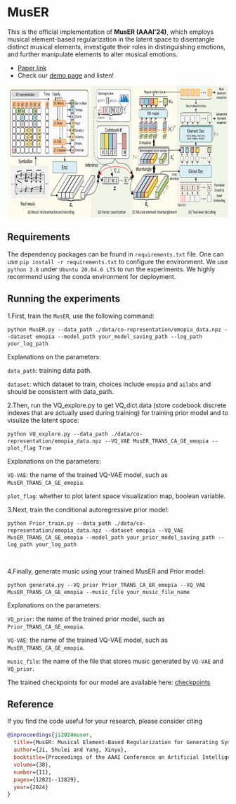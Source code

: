 # MusER
This is the official implementation of **MusER (AAAI'24)**, which employs musical element-based regularization in the latent space to disentangle distinct musical elements, investigate their roles in distinguishing emotions, and further manipulate elements to alter musical emotions.
- [Paper link](https://arxiv.org/abs/2312.10307)
- Check our [demo page](https://tayjsl97.github.io/demos/aaai) and listen!<br>

<img src="img/MusER.png" width="770" height="300" alt="model"/>

## Requirements
The dependency packages can be found in `requirements.txt` file. One can use `pip install -r requirements.txt` to configure the environment. We use `python 3.8` under `Ubuntu 20.04.6 LTS` to run the experiments. We highly recommend using the conda environment for deployment.

## Running the experiments
1.First, train the `MusER`, use the following command:
```{sh}
python MusER.py --data_path ./data/co-representation/emopia_data.npz --dataset emopia --model_path your_model_saving_path --log_path your_log_path 
```
Explanations on the parameters:

`data_path`: training data path.

`dataset`: which dataset to train, choices include `emopia` and `ailabs` and should be consistent with data_path.
<br>

2.Then, run the VQ_explore.py to get VQ_dict.data (store codebook discrete indexes that are actually used during training) for training prior model and to visulize the latent space:
```{sh}
python VQ_explore.py --data_path ./data/co-representation/emopia_data.npz --VQ_VAE MusER_TRANS_CA_GE_emopia --plot_flag True 
```
Explanations on the parameters:

`VQ-VAE`: the name of the trained VQ-VAE model, such as `MusER_TRANS_CA_GE_emopia`.

`plot_flag`: whether to plot latent space visualization map, boolean variable.
<br>

3.Next, train the conditional autoregressive prior model:
```{sh}
python Prior_train.py --data_path ./data/co-representation/emopia_data.npz --dataset emopia --VQ_VAE MusER_TRANS_CA_GE_emopia --model_path your_prior_model_saving_path --log_path your_log_path 
```
<br>

4.Finally, generate music using your trained MusER and Prior model:
```{sh}
python generate.py --VQ_prior Prior_TRANS_CA_ER_emopia --VQ_VAE MusER_TRANS_CA_GE_emopia --music_file your_music_file_name 
```
Explanations on the parameters:

`VQ_prior`: the name of the trained prior model, such as `Prior_TRANS_CA_GE_emopia`.

`VQ-VAE`: the name of the trained VQ-VAE model, such as `MusER_TRANS_CA_GE_emopia`.

`music_file`: the name of the file that stores music generated by `VQ-VAE` and `VQ_prior`.

The trained checkpoints for our model are available here: [checkpoints](https://huggingface.co/TaylorJi/MusER)
<br>

## Reference
If you find the code useful for your research, please consider citing
```bib
@inproceedings{ji2024muser,
  title={MusER: Musical Element-Based Regularization for Generating Symbolic Music with Emotion},
  author={Ji, Shulei and Yang, Xinyu},
  booktitle={Proceedings of the AAAI Conference on Artificial Intelligence},
  volume={38},
  number={11},
  pages={12821--12829},
  year={2024}
}
```


